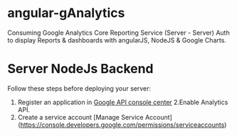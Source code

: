 # angular-gAnalytics
Consuming Google Analytics Core Reporting Service (Server - Server) Auth to display Reports &amp; dashboards with angularJS, NodeJS &amp; Google Charts.

# Server NodeJs Backend
Follow these steps before deploying your server:

1. Register an application in [Google API console center](https://console.developers.google.com/project)
2.Enable Analytics API.
3. Create a service account [Manage Service Account] (https://console.developers.google.com/permissions/serviceaccounts)
